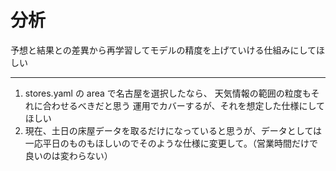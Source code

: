 # 



# 分析
予想と結果との差異から再学習してモデルの精度を上げていける仕組みにしてほしい

---

1. stores.yaml の area で名古屋を選択したなら、
天気情報の範囲の粒度もそれに合わせるべきだと思う
運用でカバーするが、それを想定した仕様にしてほしい
1. 現在、土日の床屋データを取るだけになっていると思うが、データとしては一応平日のものもほしいのでそのような仕様に変更して。（営業時間だけで良いのは変わらない）
